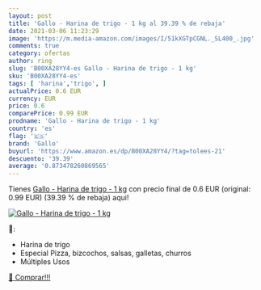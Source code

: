 ```yaml
---
layout: post
title: 'Gallo - Harina de trigo - 1 kg al 39.39 % de rebaja'
date: 2021-03-06 11:23:29
image: 'https://m.media-amazon.com/images/I/51kXGTpCGNL._SL400_.jpg'
comments: true
category: ofertas
author: ring
slug: 'B00XA28YY4-es Gallo - Harina de trigo - 1 kg'
sku: 'B00XA28YY4-es'
tags: [ 'harina','trigo', ]
actualPrice: 0.6 EUR
currency: EUR
price: 0.6
comparePrice: 0.99 EUR
prodname: 'Gallo - Harina de trigo - 1 kg'
country: 'es'
flag: '🇪🇸'
brand: 'Gallo'
buyurl: 'https://www.amazon.es/dp/B00XA28YY4/?tag=tolees-21'
descuento: '39.39'
average: '0.873478260869565'
---
```


Tienes [Gallo - Harina de trigo - 1 kg](https://www.amazon.es/dp/B00XA28YY4/?tag=tolees-21) con precio final de  0.6 EUR (original: 0.99 EUR) (39.39 %  de rebaja) aqui!

[![Gallo - Harina de trigo - 1 kg](https://m.media-amazon.com/images/I/51kXGTpCGNL._SL400_.jpg)](https://www.amazon.es/dp/B00XA28YY4/?tag=tolees-21)

🔎:

- Harina de trigo
- Especial Pizza, bizcochos, salsas, galletas, churros
- Múltiples Usos

[🛒 Comprar!!!](https://www.amazon.es/dp/B00XA28YY4/?tag=tolees-21)
